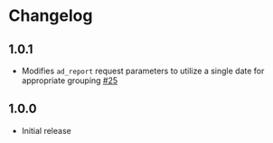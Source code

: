 # Changelog

## 1.0.1
  * Modifies `ad_report` request parameters to utilize a single date for appropriate grouping [#25](https://github.com/singer-io/tap-adroll/pull/25)
  
## 1.0.0
  * Initial release
